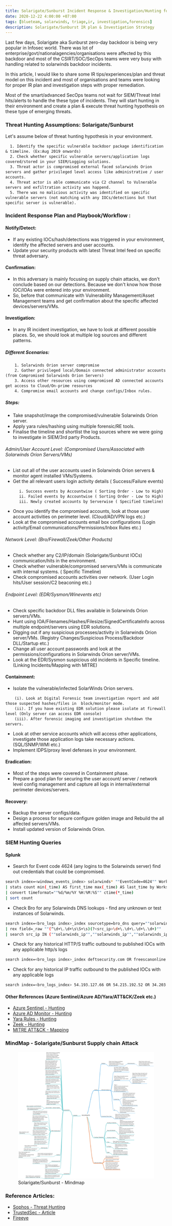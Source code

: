 ```yaml
---
title: Solarigate/Sunburst Incident Response & Investigation/Hunting for CSIRT/SOC/InfoSec Teams
date: 2020-12-22 4:00:00 +07:00
tags: [blueteam, solarwinds, triage,ir, investigation,forensics]
description: Solarigate/Sunburst IR plan & Investigation Strategy
---
```


Last few days, Solarigate aka Sunburst zero-day backdoor is being very popular in Infosec world. There was lot of enterprise/govt/nationalagencies/organisations were affected by this backdoor and most of the CSIRT/SOC/SecOps teams were very busy with handling related to solarwinds backdoor incidents.

In this article, I would like to share some IR tips/experiences/plan and threat model on this incident and most of organisations and teams were looking for proper IR plan and investigation steps with proper remediation.

Most of the smart/advanced SecOps teams not wait for SIEM/Threat Intel hits/alerts to handle the these type of incidents. They will start hunting in their environment and create a plan & execute threat hunting hypothesis on these type of emerging threats.

### Threat Hunting Assumptions: Solarigate/Sunburst

Let's assume below of threat hunting hypothesis in your environment.
```text
  1. Identify the specific vulnerable backdoor package identification & timeline. (Ex:Aug 2019 onwards)
  2. Check whether specific vulnerable servers/application logs covered/stored in your SIEM/Logging solutions.
  3. Threat actor is compromised external faced solarwinds Orion servers and gather privileged level access like administrative / user accounts.
  4. Threat actor is able communicate via C2 channel to Vulnerable servers and exfiltration activity was happend.
  5. There was no malicious activity was identified on specific vulnerable servers (not matching with any IOCs/detections but that specific server is vulnerable).
```

### Incident Response Plan and Playbook/Workflow :

#### Notify/Detect:
- If any existing IOCs/hash/detections was triggered in your environment, identify the affected servers and user accounts.
- Update your security products with latest Threat Intel feed on specific threat adversary.

#### Confirmation:
- In this adversary is mainly focusing on supply chain attacks, we don't conclude based on our detections.
Because we don't know how those IOC/IOAs were entered into your environment.
- So, before that communicate with Vulnerability Management/Asset Management teams and get confirmation about the specific affected devices/servers/VMs.

#### Investigation:
- In any IR incident investigation, we have to look at different possible places. So, we should look at multiple log sources and different patterns.

#####  Different Scenarios:

```text
    1. Solarwinds Orion server compromise
    2. Gather privileged local/Domain connected administrator accounts (from Compromised Solarwinds Orion Servers)
    3. Access other resources using compromised AD connected accounts get access to Cloud/On-prime resources
    4. Compromise email accounts and change configs/Inbox rules.
```
##### Steps:
- Take snapshot/image the compromised/vulnerable Solarwinds Orion server.
- Apply yara rules/hashing using multiple forensic/RE tools.
- Finalise the timeline and shortlist the log sources where we were going to investigate in SIEM/3rd party Products.

###### Admin/User Account Level: (Compromised Users/Associated with Solarwinds Orion Servers/VMs)
- List out all of the user accounts used in Solarwinds Orion servers & monitor agent installed VMs/Systems.
- Get the all relevant users login activity details ( Success/Failure events)
```text
      i. Success events by Accountwise ( Sorting Order - Low to High)
      ii. Failed events by Accountwise ( Sorting Order - Low to High)
      iii. Newly created accounts by Serverwise ( Specified timeline)
```
- Once you identify the compromised accounts, look at those user account activities on perimeter level. (Cloud/AD/VPN logs etc.)
- Look at the compromised accounts email box configurations (Login activity/Email communications/Permissions/Inbox Rules etc.)

###### Network Level: (Bro/Firewall/Zeek/Other Products)
- Check whether any C2/IP/domain (Solarigate/Sunburst IOCs) communication/hits in the environment.
- Check whether vulnerable/compromised servers/VMs is communicate with internal systems. ( Specific Timeline)
- Check compromised accounts activities over network. (User Login hits/User session/C2 beaconing etc.)

###### Endpoint Level: (EDR/Sysmon/Winevents etc)
- Check specific backdoor DLL files available in Solarwinds Orion servers/VMs.
- Hunt using IOA/Filenames/Hashes/Filesize/SignedCertificateInfo across multiple endpoint/servers using EDR solutions.
- Digging out if any suspicious processes/activity in Solarwinds Orion server/VMs. (Registry Changes/Suspicious Process/Backdoor DLL/Startup etc.)
- Change all user account passwords and look at the permissions/configurations in Solarwinds Orion server/VMs.
- Look at the EDR/Sysmon suspicious old incidents in Specific timeline. (Linking Incidents/Mapping with MITRE)

#### Containment:
- Isolate the vulnerable/infected SolarWinds Orion servers.
```text
    (i). Look at Digital Forensic team investigation report and add those suspected hashes/files in  block/monitor mode.
    (ii). If you have existing EDR solution please isolate at firewall level (Only server can access EDR console)
    (iii). After forensic imaging and investigation shutdown the servers.  
```
- Look at other service accounts which will access other applications, investigate those application logs take necessary actions. (SQL/SNMP/WMI etc.)
-  Implement IDPS/proxy level defenses in your environment.

#### Eradication:
- Most of the steps were covered in Containment phase.
- Prepare a good plan for securing the user account/ server / network level config management and capture all logs in internal/external perimeter devices/servers.

#### Recovery:
- Backup the server configs/data.
- Design a process for secure configure golden image and Rebuild the all affected servers/VMs.
- Install updated version of Solarwinds Orion.


### SIEM Hunting Queries

#### Splunk

- Search for Event code 4624 (any logins to the Solarwinds server) find out credentials that could be compromised.
``` bash
search index=<windows_events_index> solarwinds* ""EventCode=4624"" Workstation_Name=""solarwinds*""
| stats count min(_time) AS first_time max(_time) AS last_time by Workstation_Name Security_ID Logon_Type
| convert timeformat=""%d/%m/%Y %H:%M:%S"" ctime(*_time)
| sort count
```

- Check Bro for any Solarwinds DNS lookups - find any unknown or test instances of Solarwinds.
``` bash
search index=<bro_logs index>_index sourcetype=bro_dns query=""solarwinds.com""
| rex field=_raw ""(^\d+\.\d+\s\S+\s)(?<src_ip>\d+\.\d+\.\d+\.\d+)""
| search src_ip IN (""solarwinds_ip"",""solarwinds_ip"",""solarwinds_ip"",""solarwinds_ip"")
```

- Check for any historical HTTP/S traffic outbound to published IOCs with any applicable http/s logs
``` bash
search index=<bro_logs index>_index deftsecurity.com OR freescanonline.com OR thedoccloud.com OR thedoccloud.com OR websitetheme.com OR highdatabase.com OR incomeupdate.com OR databasegalore.com OR panhardware.com OR zupertech.com OR appsync-api.eu-west-1.avsvmcloud.com OR appsync-api.eu-west-1.avsvmcloud.com OR appsync-api.us-east-2.avsvmcloud.com OR appsync-api.us-west-2.avsvmcloud.com OR appsync-api.us-west-2.avsvmcloud.com OR appsync-api.eu-west-1.avsvmcloud.com | stats count earliest(_time) AS Earliest, latest(_time) AS Latest by sourcetype source host | eval Earliest=strftime(Earliest,"%+") | eval Latest=strftime(Latest,"%+") | sort - count
```

- Check for any historical IP traffic outbound to the published IOCs with any applicable logs
```bash
search index=<bro_logs_index> 54.193.127.66 OR 54.215.192.52 OR 34.203.203.23 OR 139.99.115.204 OR 5.252.177.25 OR 204.188.205.176 OR 51.89.125.18 OR 167.114.213.199 OR 13.59.205.66 OR 5.252.177.21 | stats count earliest(_time) AS Earliest, latest(_time) AS Latest by index sourcetype source host | eval Earliest=strftime(Earliest,"%+") | eval Latest=strftime(Latest,"%+") | sort - count
```

#### Other References (Azure Sentinel/Azure AD/Yara/ATT&CK/Zeek etc.)

- [Azure Sentinel - Hunting ](https://techcommunity.microsoft.com/t5/azure-sentinel/solarwinds-post-compromise-hunting-with-azure-sentinel/ba-p/1995095)
- [Azure AD Monitor - Hunting](https://techcommunity.microsoft.com/t5/azure-active-directory-identity/azure-ad-workbook-to-help-you-assess-solorigate-risk/ba-p/2010718)
- [Yara Rules - Hunting](https://github.com/fireeye/red_team_tool_countermeasures)
- [Zeek - Hunting](https://corelight.blog/2020/12/22/detecting-sunburst-solarigate-activity-in-retrospect-with-zeek-a-practical-example/)
- [MITRE ATT&CK - Mapping](https://medium.com/mitre-attack/identifying-unc2452-related-techniques-9f7b6c7f3714)

### MindMap - Solarigate/Sunburst Supply chain Attack
<figure>
<img src="./SOLORIGATE_SUNBURST.png" alt="">
<figcaption> Solarigate/Sunburst - Mindmap </figcaption>
</figure>


### Reference Articles:
- [Sophos - Threat Hunting](https://github.com/sophos-cybersecurity/solarwinds-threathunt)
- [TrustedSec - Article](https://www.trustedsec.com/blog/solarwinds-backdoor-sunburst-incident-response-playbook/)
- [Fireeye](https://www.fireeye.com/blog/threat-research/2020/12/evasive-attacker-leverages-solarwinds-supply-chain-compromises-with-sunburst-backdoor.html)
